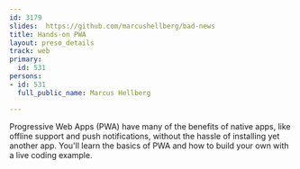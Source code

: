 ```yaml
---
id: 3179
slides:  https://github.com/marcushellberg/bad-news
title: Hands-on PWA
layout: preso_details
track: web
primary:
  id: 531
persons:
- id: 531
  full_public_name: Marcus Hellberg

---
```

Progressive Web Apps (PWA) have many of the benefits of native apps, like offline support and push notifications, without the hassle of installing yet another app. You'll learn the basics of PWA and how to build your own with a live coding example. 
